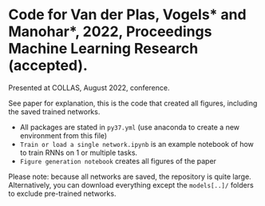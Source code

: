 # Code for Van der Plas, Vogels* and Manohar*, 2022, Proceedings Machine Learning Research (accepted). 
Presented at COLLAS, August 2022, conference. 

See paper for explanation, this is the code that created all figures, including the saved trained networks.

- All packages are stated in `py37.yml` (use anaconda to create a new environment from this file)
- `Train or load a single network.ipynb` is an example notebook of how to train RNNs on 1 or multiple tasks.
- `Figure generation notebook` creates all figures of the paper

Please note: because all networks are saved, the repository is quite large. Alternatively, you can download everything except the `models[..]/` folders to exclude pre-trained networks. 
